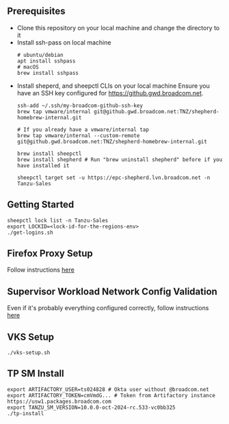 ## Prerequisites
- Clone this repository on your local machine and change the directory to it
- Install ssh-pass on local machine
  ```
  # ubuntu/debian
  apt install sshpass
  # macOS
  brew install sshpass
  ```
- Install sheperd, and sheepctl CLIs on your local machine
  Ensure you have an SSH key configured for https://github.gwd.broadcom.net.
  ```
  ssh-add ~/.ssh/my-broadcom-github-ssh-key
  brew tap vmware/internal git@github.gwd.broadcom.net:TNZ/shepherd-homebrew-internal.git  

  # If you already have a vmware/internal tap
  brew tap vmware/internal --custom-remote git@github.gwd.broadcom.net:TNZ/shepherd-homebrew-internal.git

  brew install sheepctl
  brew install shepherd # Run "brew uninstall shepherd" before if you have installed it

  sheepctl target set -u https://epc-shepherd.lvn.broadcom.net -n Tanzu-Sales
  ```

## Getting Started
```
sheepctl lock list -n Tanzu-Sales
export LOCKID=<lock-id-for-the-regions-env>
./get-logins.sh
```

## Firefox Proxy Setup
Follow instructions [here](https://github.com/BrianRagazzi/EPC-shepherd-tpsm/blob/main/tpsm-install.md#configure-firefox-to-use-proxy---necessary-to-reach-vcenter-and-tpsm
)

## Supervisor Workload Network Config Validation
Even if it's probably everything configured correctly, follow instructions [here](https://github.com/BrianRagazzi/EPC-shepherd-tpsm/blob/main/tpsm-install.md#verify-supervisor-workload-network-config)


## VKS Setup
```
./vks-setup.sh
```

## TP SM Install
```
export ARTIFACTORY_USER=ts024828 # Okta user without @broadcom.net
export ARTIFACTORY_TOKEN=cmVmdG... # Token from Artifactory instance https://usw1.packages.broadcom.com
export TANZU_SM_VERSION=10.0.0-oct-2024-rc.533-vc0bb325
./tp-install
```
